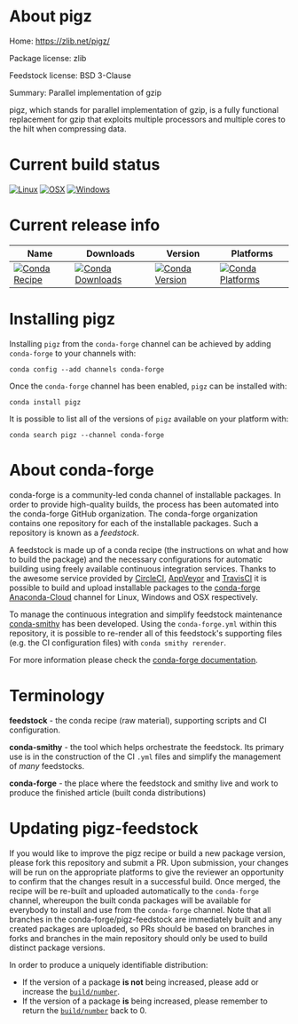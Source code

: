 About pigz
==========

Home: https://zlib.net/pigz/

Package license: zlib

Feedstock license: BSD 3-Clause

Summary: Parallel implementation of gzip

pigz, which stands for parallel implementation of gzip, is a fully functional
replacement for gzip that exploits multiple processors and multiple cores
to the hilt when compressing data.


Current build status
====================

[![Linux](https://img.shields.io/circleci/project/github/conda-forge/pigz-feedstock/master.svg?label=Linux)](https://circleci.com/gh/conda-forge/pigz-feedstock)
[![OSX](https://img.shields.io/travis/conda-forge/pigz-feedstock/master.svg?label=macOS)](https://travis-ci.org/conda-forge/pigz-feedstock)
[![Windows](https://img.shields.io/appveyor/ci/conda-forge/pigz-feedstock/master.svg?label=Windows)](https://ci.appveyor.com/project/conda-forge/pigz-feedstock/branch/master)

Current release info
====================

| Name | Downloads | Version | Platforms |
| --- | --- | --- | --- |
| [![Conda Recipe](https://img.shields.io/badge/recipe-pigz-green.svg)](https://anaconda.org/conda-forge/pigz) | [![Conda Downloads](https://img.shields.io/conda/dn/conda-forge/pigz.svg)](https://anaconda.org/conda-forge/pigz) | [![Conda Version](https://img.shields.io/conda/vn/conda-forge/pigz.svg)](https://anaconda.org/conda-forge/pigz) | [![Conda Platforms](https://img.shields.io/conda/pn/conda-forge/pigz.svg)](https://anaconda.org/conda-forge/pigz) |

Installing pigz
===============

Installing `pigz` from the `conda-forge` channel can be achieved by adding `conda-forge` to your channels with:

```
conda config --add channels conda-forge
```

Once the `conda-forge` channel has been enabled, `pigz` can be installed with:

```
conda install pigz
```

It is possible to list all of the versions of `pigz` available on your platform with:

```
conda search pigz --channel conda-forge
```


About conda-forge
=================

conda-forge is a community-led conda channel of installable packages.
In order to provide high-quality builds, the process has been automated into the
conda-forge GitHub organization. The conda-forge organization contains one repository
for each of the installable packages. Such a repository is known as a *feedstock*.

A feedstock is made up of a conda recipe (the instructions on what and how to build
the package) and the necessary configurations for automatic building using freely
available continuous integration services. Thanks to the awesome service provided by
[CircleCI](https://circleci.com/), [AppVeyor](http://www.appveyor.com/)
and [TravisCI](https://travis-ci.org/) it is possible to build and upload installable
packages to the [conda-forge](https://anaconda.org/conda-forge)
[Anaconda-Cloud](http://docs.anaconda.org/) channel for Linux, Windows and OSX respectively.

To manage the continuous integration and simplify feedstock maintenance
[conda-smithy](http://github.com/conda-forge/conda-smithy) has been developed.
Using the ``conda-forge.yml`` within this repository, it is possible to re-render all of
this feedstock's supporting files (e.g. the CI configuration files) with ``conda smithy rerender``.

For more information please check the [conda-forge documentation](https://conda-forge.org/docs/).

Terminology
===========

**feedstock** - the conda recipe (raw material), supporting scripts and CI configuration.

**conda-smithy** - the tool which helps orchestrate the feedstock.
                   Its primary use is in the construction of the CI ``.yml`` files
                   and simplify the management of *many* feedstocks.

**conda-forge** - the place where the feedstock and smithy live and work to
                  produce the finished article (built conda distributions)


Updating pigz-feedstock
=======================

If you would like to improve the pigz recipe or build a new
package version, please fork this repository and submit a PR. Upon submission,
your changes will be run on the appropriate platforms to give the reviewer an
opportunity to confirm that the changes result in a successful build. Once
merged, the recipe will be re-built and uploaded automatically to the
`conda-forge` channel, whereupon the built conda packages will be available for
everybody to install and use from the `conda-forge` channel.
Note that all branches in the conda-forge/pigz-feedstock are
immediately built and any created packages are uploaded, so PRs should be based
on branches in forks and branches in the main repository should only be used to
build distinct package versions.

In order to produce a uniquely identifiable distribution:
 * If the version of a package **is not** being increased, please add or increase
   the [``build/number``](http://conda.pydata.org/docs/building/meta-yaml.html#build-number-and-string).
 * If the version of a package **is** being increased, please remember to return
   the [``build/number``](http://conda.pydata.org/docs/building/meta-yaml.html#build-number-and-string)
   back to 0.
